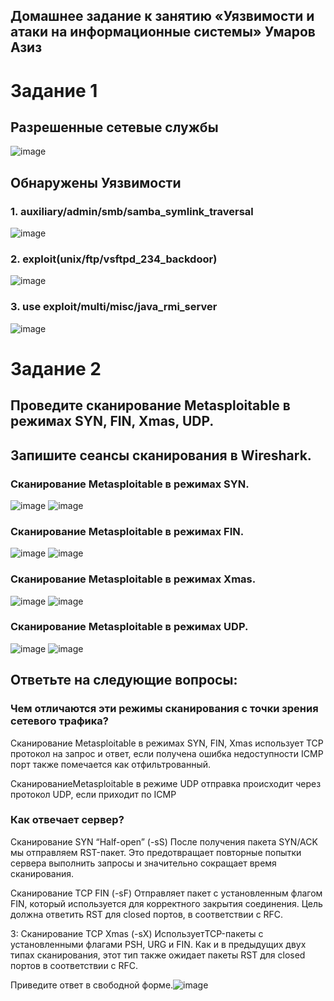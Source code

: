 ## Домашнее задание к занятию «Уязвимости и атаки на информационные системы» Умаров Азиз
# Задание 1
## Разрешенные сетевые службы
![image](https://github.com/UmarovAM/Metasploit/assets/118117183/002e4fea-b7bb-4dca-ad34-de2f12fdf246)

## Обнаружены Уязвимости
### 1. auxiliary/admin/smb/samba_symlink_traversal
![image](https://github.com/UmarovAM/Metasploit/assets/118117183/52d65032-c938-459f-a4bb-aa41d585611b)

### 2. exploit(unix/ftp/vsftpd_234_backdoor)
![image](https://github.com/UmarovAM/Metasploit/assets/118117183/fd9844d4-c601-4c2c-a162-aa30fd36359a)

### 3. use exploit/multi/misc/java_rmi_server
![image](https://github.com/UmarovAM/Metasploit/assets/118117183/51140842-260d-49e0-8caa-54b55164097a)

# Задание 2

## Проведите сканирование Metasploitable в режимах SYN, FIN, Xmas, UDP.
## Запишите сеансы сканирования в Wireshark.

### Cканирование Metasploitable в режимах SYN.
![image](https://github.com/UmarovAM/Metasploit/assets/118117183/466ec4ce-607c-4d9e-88fe-2e7b20601834)
![image](https://github.com/UmarovAM/Metasploit/assets/118117183/c95161e2-4aab-428c-9f1f-a1bcbe876425)

### Cканирование Metasploitable в режимах FIN.
![image](https://github.com/UmarovAM/Metasploit/assets/118117183/7060ecf4-1e14-4e27-a3a9-bd4170290d20)
![image](https://github.com/UmarovAM/Metasploit/assets/118117183/30b3a941-c25e-4803-a721-b0c1f4bf2af3)

### Cканирование Metasploitable в режимах Xmas.
![image](https://github.com/UmarovAM/Metasploit/assets/118117183/3b6a45b0-7ef6-4b02-8e80-dc04c832dc7b)
![image](https://github.com/UmarovAM/Metasploit/assets/118117183/1ca80e67-1ff9-4628-a7d9-6ad654e85ab9)

### Cканирование Metasploitable в режимах UDP.
![image](https://github.com/UmarovAM/Metasploit/assets/118117183/1e105e20-51e6-41f8-b021-31c58d2de2ac)
![image](https://github.com/UmarovAM/Metasploit/assets/118117183/3abcdb34-cb2e-451f-9d90-fb4bdca0e8ae)

## Ответьте на следующие вопросы:
### Чем отличаются эти режимы сканирования с точки зрения сетевого трафика?

Cканирование Metasploitable в режимах SYN, FIN, Xmas использует TCP протокол на запрос и ответ, 
если получена ошибка недоступности ICMP порт также помечается как отфильтрованный.

СканированиеMetasploitable в режиме UDP отправка происходит через протокол UDP, если  приходит  по ICMP 

### Как отвечает сервер?

Сканирование SYN “Half-open” (-sS)
После получения пакета SYN/ACK мы отправляем RST-пакет. Это предотвращает повторные попытки сервера выполнить запросы и значительно сокращает время сканирования.

Сканирование TCP FIN (-sF)
Отправляет пакет с установленным флагом FIN, который используется для корректного закрытия соединения. Цель должна ответить RST для closed портов, в соответствии с RFC.

3: Сканирование TCP Xmas (-sX)
ИспользуетTCP-пакеты с установленными флагами PSH, URG и FIN. Как и в предыдущих двух типах сканирования, этот тип также ожидает пакеты RST для closed портов в соответствии с RFC.

Приведите ответ в свободной форме.![image](https://github.com/UmarovAM/Metasploit/assets/118117183/af8fab67-aaea-4fdf-81af-42e5b5c20e70)

